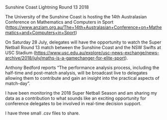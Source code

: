 Sunshine Coast Lightning Round 13 2018

The University of the Sunshine Coast is hosting the 14th Australasian Conference on Mathematics and Computers in Sport (https://www.anziam.org.au/The+14th+Australasian+Conference+on+Mathematics+and+Computers+in+Sport)

On Saturday 28 July, delegates will have the opportunity to watch the Super Netball Round 13 match between the Sunshine Coast and the NSW Swifts at USC Stadium (https://www.usc.edu.au/explore/usc-news-exchange/news-archive/2018/july/maths-is-a-gamechanger-for-elite-sport).

Anthony Bedford reports “The performance analysis process, including the half-time and post-match analysis, will be broadcast live to delegates allowing them to contribute and gain an insight into the practical aspects of match-day”.

I have been monitoring the 2018 Super Netball Season and am sharing my data as a contribution to what sounds like an exciting opportunity for conference delegates to be involved in real-time decision support.

I have three small .csv files to share.


